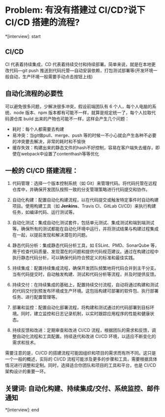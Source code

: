 # Problem: 有没有搭建过 CI/CD?说下 CI/CD 搭建的流程?


*[interview]: start
## CI/CD
CI 代表着持续集成，CD 代表着持续交付和持续部署。简单来说，就是在本地更改代码—git push 推送到代码托管—自动安装依赖，打包测试部署等(开发环境一般自动，生产环境一般需要手动点击按钮上线)

## 自动化流程的必要性
可以避免很多问题，少解决很多冲突，假设前端团队有 6 个人，每个人电脑的系统、node 版本、npm 版本都有可能不一样，就算是规定统一了，每个人拉取代码源仓库 build 出来的产物也可能不一样，这样会产生几个问题：
- 耗时：每个人都需要去构建
- 易冲突：当git做pull、merge、push 等的时候一不小心就会产生各种不必要的冲突要去解决，非常的耗时和不愉快
- 缓存失效：构建出来的静态文件的hash不好控制，容易在客户端失去缓存，即使在webpack中设置了contenthash等等优化

## 一般的 CI/CD 搭建流程：
1. 代码管理：选择一个版本控制系统（如 Git）来管理代码。将代码托管在远程仓库中，并确保开发团队按照一致的分支管理策略进行代码提交和协作。

2. 自动化构建：配置自动化构建流程，以在代码提交或触发特定事件时自动构建项目。使用构建工具（如 **Jenkins**、Travis CI、GitLab CI/CD）来执行构建任务，如编译代码、运行测试等。

3. 自动化测试：集成自动化测试套件，包括单元测试、集成测试和端到端测试等。确保所有的测试都能在自动化环境中运行，并将测试结果与构建过程集成在一起，以提前发现和解决潜在的问题。

4. 静态代码分析：集成静态代码分析工具，如 ESLint、PMD、SonarQube 等，用于检查代码质量、发现潜在的问题和提供代码规范建议。通过在构建过程中执行静态代码分析，可以确保代码符合预定义的标准和最佳实践。

5. 持续集成：配置持续集成流程，确保开发团队频繁地将代码合并到主干分支。当有代码提交时，自动触发构建、测试和代码分析等流程，并及时提供反馈。

6. 持续交付：在持续集成的基础上，配置持续交付流程，自动将通过构建和测试的代码交付到预发布环境或生产环境。这包括构建可部署的软件包、执行部署任务、进行配置管理等。

7. 部署和监控：配置自动化部署流程，将构建和测试通过的代码部署到目标环境。同时，建立监控和日志记录机制，以实时跟踪应用程序的性能和健康状态。

8. 持续反馈和改进：定期审查和改进 CI/CD 流程，根据团队的需求和反馈，调整自动化流程和工具配置。持续迭代和改进 CI/CD 环境，以适应不断变化的需求和技术。

需要注意的是，CI/CD 的搭建流程可能因组织和项目的需求而有所不同。这只是一个一般的概述，实际的 CI/CD 流程可能涉及更多的步骤和工具，需要根据具体情况进行调整和定制。同时，选择适合你团队和项目的工具和平台，也是 CI/CD 架构设计的重要一环。

## 关键词: 自动化构建、持续集成/交付、系统监控、邮件通知
*[interview]: end
